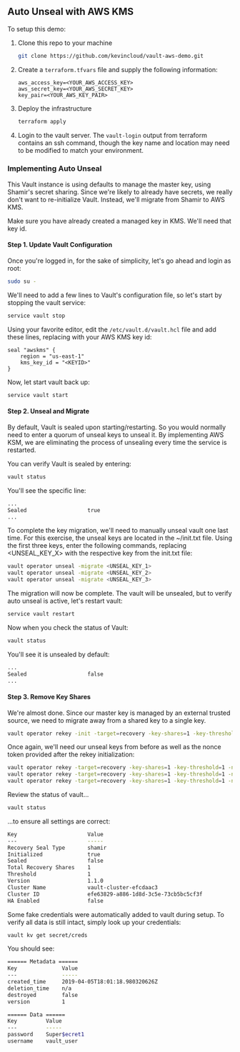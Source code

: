 ## Auto Unseal with AWS KMS

To setup this demo:

1. Clone this repo to your machine
   ```bash
   git clone https://github.com/kevincloud/vault-aws-demo.git
   ```
2. Create a `terraform.tfvars` file and supply the following information:
   ```
   aws_access_key=<YOUR_AWS_ACCESS_KEY>
   aws_secret_key=<YOUR_AWS_SECRET_KEY>
   key_pair=<YOUR_AWS_KEY_PAIR>
   ```
3. Deploy the infrastructure
   ```bash
   terraform apply
   ```
4. Login to the vault server. The `vault-login` output from terraform contains an ssh command, though the key name and location may need to be modified to match your environment.

### Implementing Auto Unseal

This Vault instance is using defaults to manage the master key, using Shamir's secret sharing. Since we're likely to already have secrets, we really don't want to re-initialize Vault. Instead, we'll migrate from Shamir to AWS KMS.

Make sure you have already created a managed key in KMS. We'll need that key id.

#### Step 1. Update Vault Configuration

Once you're logged in, for the sake of simplicity, let's go ahead and login as root:

```bash
sudo su -
```

We'll need to add a few lines to Vault's configuration file, so let's start by stopping the vault service:

```bash
service vault stop
```

Using your favorite editor, edit the `/etc/vault.d/vault.hcl` file and add these lines, replacing <KEYID> with your AWS KMS key id:

```hcl
seal "awskms" {
    region = "us-east-1"
    kms_key_id = "<KEYID>"
}
```

Now, let start vault back up:

```bash
service vault start
```

#### Step 2. Unseal and Migrate

By default, Vault is sealed upon starting/restarting. So you would normally need to enter a quorum of unseal keys to unseal it. By implementing AWS KSM, we are eliminating the process of unsealing every time the service is restarted.

You can verify Vault is sealed by entering:

```bash
vault status
```

You'll see the specific line:

```bash
...
Sealed                   true
...
```

To complete the key migration, we'll need to manually unseal vault one last time. For this exercise, the unseal keys are located in the ~/init.txt file. Using the first three keys, enter the following commands, replacing <UNSEAL_KEY_X> with the respective key from the init.txt file:

```bash
vault operator unseal -migrate <UNSEAL_KEY_1>
vault operator unseal -migrate <UNSEAL_KEY_2>
vault operator unseal -migrate <UNSEAL_KEY_3>
```

The migration will now be complete. The vault will be unsealed, but to verify auto unseal is active, let's restart vault:

```bash
service vault restart
```

Now when you check the status of Vault:

```bash
vault status
```

You'll see it is unsealed by default:

```bash
...
Sealed                   false
...
```

#### Step 3. Remove Key Shares

We're almost done. Since our master key is managed by an external trusted source, we need to migrate away from a shared key to a single key.

```bash
vault operator rekey -init -target=recovery -key-shares=1 -key-threshold=1
```

Once again, we'll need our unseal keys from before as well as the nonce token provided after the rekey initialization:

```bash
vault operator rekey -target=recovery -key-shares=1 -key-threshold=1 -nonce=<NONCE_TOKEN> <UNSEAL_KEY_1>
vault operator rekey -target=recovery -key-shares=1 -key-threshold=1 -nonce=<NONCE_TOKEN> <UNSEAL_KEY_2>
vault operator rekey -target=recovery -key-shares=1 -key-threshold=1 -nonce=<NONCE_TOKEN> <UNSEAL_KEY_3>
```

Review the status of vault...

```bash
vault status
```

...to ensure all settings are correct:

```bash
Key                      Value
---                      -----
Recovery Seal Type       shamir
Initialized              true
Sealed                   false
Total Recovery Shares    1
Threshold                1
Version                  1.1.0
Cluster Name             vault-cluster-efcdaac3
Cluster ID               efe63829-a886-1d8d-3c5e-73cb5bc5cf3f
HA Enabled               false
```

Some fake credentials were automatically added to vault during setup. To verify all data is still intact, simply look up your credentials:

```bash
vault kv get secret/creds
```

You should see:

```bash
====== Metadata ======
Key              Value
---              -----
created_time     2019-04-05T18:01:18.980320626Z
deletion_time    n/a
destroyed        false
version          1

====== Data ======
Key         Value
---         -----
password    Super$ecret1
username    vault_user
```
